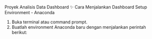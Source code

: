 Proyek Analisis Data Dashboard ✨
Cara Menjalankan Dashboard
Setup Environment - Anaconda
1. Buka terminal atau command prompt.
2. Buatlah environment Anaconda baru dengan menjalankan perintah berikut:
